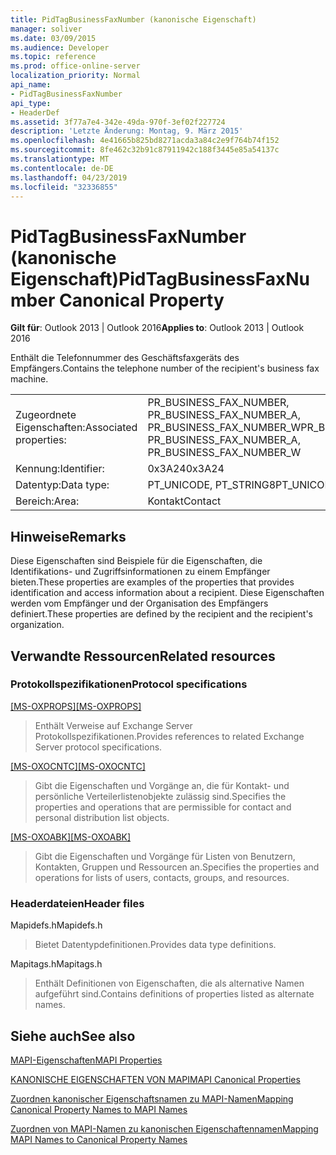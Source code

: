 ```yaml
---
title: PidTagBusinessFaxNumber (kanonische Eigenschaft)
manager: soliver
ms.date: 03/09/2015
ms.audience: Developer
ms.topic: reference
ms.prod: office-online-server
localization_priority: Normal
api_name:
- PidTagBusinessFaxNumber
api_type:
- HeaderDef
ms.assetid: 3f77a7e4-342e-49da-970f-3ef02f227724
description: 'Letzte Änderung: Montag, 9. März 2015'
ms.openlocfilehash: 4e41665b825bd8271acda3a84c2e9f764b74f152
ms.sourcegitcommit: 8fe462c32b91c87911942c188f3445e85a54137c
ms.translationtype: MT
ms.contentlocale: de-DE
ms.lasthandoff: 04/23/2019
ms.locfileid: "32336855"
---
```

# <a name="pidtagbusinessfaxnumber-canonical-property"></a><span data-ttu-id="59b44-103">PidTagBusinessFaxNumber (kanonische Eigenschaft)</span><span class="sxs-lookup"><span data-stu-id="59b44-103">PidTagBusinessFaxNumber Canonical Property</span></span>

  
  
<span data-ttu-id="59b44-104">**Gilt für**: Outlook 2013 | Outlook 2016</span><span class="sxs-lookup"><span data-stu-id="59b44-104">**Applies to**: Outlook 2013 | Outlook 2016</span></span> 
  
<span data-ttu-id="59b44-105">Enthält die Telefonnummer des Geschäftsfaxgeräts des Empfängers.</span><span class="sxs-lookup"><span data-stu-id="59b44-105">Contains the telephone number of the recipient's business fax machine.</span></span> 
  
|||
|:-----|:-----|
|<span data-ttu-id="59b44-106">Zugeordnete Eigenschaften:</span><span class="sxs-lookup"><span data-stu-id="59b44-106">Associated properties:</span></span>  <br/> |<span data-ttu-id="59b44-107">PR_BUSINESS_FAX_NUMBER, PR_BUSINESS_FAX_NUMBER_A, PR_BUSINESS_FAX_NUMBER_W</span><span class="sxs-lookup"><span data-stu-id="59b44-107">PR_BUSINESS_FAX_NUMBER, PR_BUSINESS_FAX_NUMBER_A, PR_BUSINESS_FAX_NUMBER_W</span></span>  <br/> |
|<span data-ttu-id="59b44-108">Kennung:</span><span class="sxs-lookup"><span data-stu-id="59b44-108">Identifier:</span></span>  <br/> |<span data-ttu-id="59b44-109">0x3A24</span><span class="sxs-lookup"><span data-stu-id="59b44-109">0x3A24</span></span>  <br/> |
|<span data-ttu-id="59b44-110">Datentyp:</span><span class="sxs-lookup"><span data-stu-id="59b44-110">Data type:</span></span>  <br/> |<span data-ttu-id="59b44-111">PT_UNICODE, PT_STRING8</span><span class="sxs-lookup"><span data-stu-id="59b44-111">PT_UNICODE, PT_STRING8</span></span>  <br/> |
|<span data-ttu-id="59b44-112">Bereich:</span><span class="sxs-lookup"><span data-stu-id="59b44-112">Area:</span></span>  <br/> |<span data-ttu-id="59b44-113">Kontakt</span><span class="sxs-lookup"><span data-stu-id="59b44-113">Contact</span></span>  <br/> |
   
## <a name="remarks"></a><span data-ttu-id="59b44-114">Hinweise</span><span class="sxs-lookup"><span data-stu-id="59b44-114">Remarks</span></span>

<span data-ttu-id="59b44-115">Diese Eigenschaften sind Beispiele für die Eigenschaften, die Identifikations- und Zugriffsinformationen zu einem Empfänger bieten.</span><span class="sxs-lookup"><span data-stu-id="59b44-115">These properties are examples of the properties that provides identification and access information about a recipient.</span></span> <span data-ttu-id="59b44-116">Diese Eigenschaften werden vom Empfänger und der Organisation des Empfängers definiert.</span><span class="sxs-lookup"><span data-stu-id="59b44-116">These properties are defined by the recipient and the recipient's organization.</span></span> 
  
## <a name="related-resources"></a><span data-ttu-id="59b44-117">Verwandte Ressourcen</span><span class="sxs-lookup"><span data-stu-id="59b44-117">Related resources</span></span>

### <a name="protocol-specifications"></a><span data-ttu-id="59b44-118">Protokollspezifikationen</span><span class="sxs-lookup"><span data-stu-id="59b44-118">Protocol specifications</span></span>

<span data-ttu-id="59b44-119">[[MS-OXPROPS]](https://msdn.microsoft.com/library/f6ab1613-aefe-447d-a49c-18217230b148%28Office.15%29.aspx)</span><span class="sxs-lookup"><span data-stu-id="59b44-119">[[MS-OXPROPS]](https://msdn.microsoft.com/library/f6ab1613-aefe-447d-a49c-18217230b148%28Office.15%29.aspx)</span></span>
  
> <span data-ttu-id="59b44-120">Enthält Verweise auf Exchange Server Protokollspezifikationen.</span><span class="sxs-lookup"><span data-stu-id="59b44-120">Provides references to related Exchange Server protocol specifications.</span></span>
    
<span data-ttu-id="59b44-121">[[MS-OXOCNTC]](https://msdn.microsoft.com/library/9b636532-9150-4836-9635-9c9b756c9ccf%28Office.15%29.aspx)</span><span class="sxs-lookup"><span data-stu-id="59b44-121">[[MS-OXOCNTC]](https://msdn.microsoft.com/library/9b636532-9150-4836-9635-9c9b756c9ccf%28Office.15%29.aspx)</span></span>
  
> <span data-ttu-id="59b44-122">Gibt die Eigenschaften und Vorgänge an, die für Kontakt- und persönliche Verteilerlistenobjekte zulässig sind.</span><span class="sxs-lookup"><span data-stu-id="59b44-122">Specifies the properties and operations that are permissible for contact and personal distribution list objects.</span></span>
    
<span data-ttu-id="59b44-123">[[MS-OXOABK]](https://msdn.microsoft.com/library/f4cf9b4c-9232-4506-9e71-2270de217614%28Office.15%29.aspx)</span><span class="sxs-lookup"><span data-stu-id="59b44-123">[[MS-OXOABK]](https://msdn.microsoft.com/library/f4cf9b4c-9232-4506-9e71-2270de217614%28Office.15%29.aspx)</span></span>
  
> <span data-ttu-id="59b44-124">Gibt die Eigenschaften und Vorgänge für Listen von Benutzern, Kontakten, Gruppen und Ressourcen an.</span><span class="sxs-lookup"><span data-stu-id="59b44-124">Specifies the properties and operations for lists of users, contacts, groups, and resources.</span></span>
    
### <a name="header-files"></a><span data-ttu-id="59b44-125">Headerdateien</span><span class="sxs-lookup"><span data-stu-id="59b44-125">Header files</span></span>

<span data-ttu-id="59b44-126">Mapidefs.h</span><span class="sxs-lookup"><span data-stu-id="59b44-126">Mapidefs.h</span></span>
  
> <span data-ttu-id="59b44-127">Bietet Datentypdefinitionen.</span><span class="sxs-lookup"><span data-stu-id="59b44-127">Provides data type definitions.</span></span>
    
<span data-ttu-id="59b44-128">Mapitags.h</span><span class="sxs-lookup"><span data-stu-id="59b44-128">Mapitags.h</span></span>
  
> <span data-ttu-id="59b44-129">Enthält Definitionen von Eigenschaften, die als alternative Namen aufgeführt sind.</span><span class="sxs-lookup"><span data-stu-id="59b44-129">Contains definitions of properties listed as alternate names.</span></span>
    
## <a name="see-also"></a><span data-ttu-id="59b44-130">Siehe auch</span><span class="sxs-lookup"><span data-stu-id="59b44-130">See also</span></span>



[<span data-ttu-id="59b44-131">MAPI-Eigenschaften</span><span class="sxs-lookup"><span data-stu-id="59b44-131">MAPI Properties</span></span>](mapi-properties.md)
  
[<span data-ttu-id="59b44-132">KANONISCHE EIGENSCHAFTEN VON MAPI</span><span class="sxs-lookup"><span data-stu-id="59b44-132">MAPI Canonical Properties</span></span>](mapi-canonical-properties.md)
  
[<span data-ttu-id="59b44-133">Zuordnen kanonischer Eigenschaftsnamen zu MAPI-Namen</span><span class="sxs-lookup"><span data-stu-id="59b44-133">Mapping Canonical Property Names to MAPI Names</span></span>](mapping-canonical-property-names-to-mapi-names.md)
  
[<span data-ttu-id="59b44-134">Zuordnen von MAPI-Namen zu kanonischen Eigenschaftennamen</span><span class="sxs-lookup"><span data-stu-id="59b44-134">Mapping MAPI Names to Canonical Property Names</span></span>](mapping-mapi-names-to-canonical-property-names.md)

